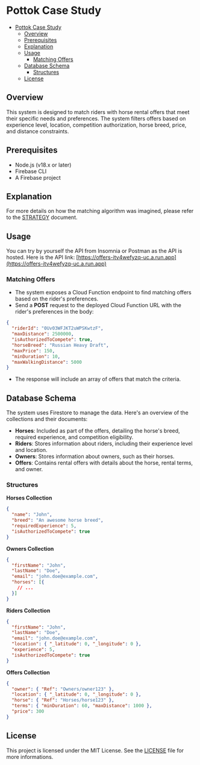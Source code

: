 # Pottok Case Study
- [Pottok Case Study](#pottok-case-study)
  - [Overview](#overview)
  - [Prerequisites](#prerequisites)
  - [Explanation](#explanation)
  - [Usage](#usage)
    - [Matching Offers](#matching-offers)
  - [Database Schema](#database-schema)
    - [Structures](#structures)
  - [License](#license)

## Overview

This system is designed to match riders with horse rental offers that meet their specific needs and preferences. The system filters offers based on experience level, location, competition authorization, horse breed, price, and distance constraints.

## Prerequisites

- Node.js (v18.x or later)
- Firebase CLI
- A Firebase project

## Explanation

For more details on how the matching algorithm was imagined, please refer to the [STRATEGY](STRATEGY.md) document.

## Usage

You can try by yourself the API from Insomnia or Postman as the API is hosted.
Here is the API link: [https://offers-itv4wefyzq-uc.a.run.app](https://offers-itv4wefyzq-uc.a.run.app)

### Matching Offers

- The system exposes a Cloud Function endpoint to find matching offers based on the rider's preferences.
- Send a **POST** request to the deployed Cloud Function URL with the rider's preferences in the body:

```json
{
  "riderId": "0Uv03WFJKT2uWPSKwtzF",
  "maxDistance": 2500000,
  "isAuthorizedToCompete": true,
  "horseBreed": "Russian Heavy Draft",
  "maxPrice": 150,
  "minDuration": 10,
  "maxWalkingDistance": 5000
}
```

- The response will include an array of offers that match the criteria.

## Database Schema

The system uses Firestore to manage the data. Here's an overview of the collections and their documents:

- **Horses**: Included as part of the offers, detailing the horse's breed, required experience, and competition eligibility.
- **Riders**: Stores information about riders, including their experience level and location.
- **Owners**: Stores information about owners, such as their horses.
- **Offers**: Contains rental offers with details about the horse, rental terms, and owner.

### Structures

**Horses Collection**

```json
{
  "name": "John",
  "breed": "An awesome horse breed",
  "requiredExperience": 5,
  "isAuthorizedToCompete": true
}
```

**Owners Collection**

```json
{
  "firstName": "John",
  "lastName": "Doe",
  "email": "john.doe@example.com",
  "horses": [{
    // ...
  }]
}
```

**Riders Collection**

```json
{
  "firstName": "John",
  "lastName": "Doe",
  "email": "john.doe@example.com",
  "location": { "_latitude": 0, "_longitude": 0 },
  "experience": 5,
  "isAuthorizedToCompete": true
}
```

**Offers Collection**

```json
{
  "owner": { "Ref": "Owners/owner123" },
  "location": { "_latitude": 0, "_longitude": 0 },
  "horse": { "Ref": "Horses/horse123" },
  "terms": { "minDuration": 60, "maxDistance": 1000 },
  "price": 300
}
```

## License

This project is licensed under the MIT License. See the [LICENSE](LICENSE.md) file for more informations.
